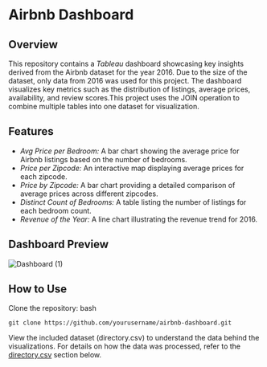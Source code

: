 # Airbnb Dashboard 

## Overview
This repository contains a *Tableau* dashboard showcasing key insights derived from the Airbnb dataset for the year 2016. Due to the size of the dataset, only data from 2016 was used for this project. The dashboard visualizes key metrics such as the distribution of listings, average prices, availability, and review scores.This project uses the JOIN operation to combine multiple tables into one dataset for visualization.

## Features
- *Avg Price per Bedroom:* A bar chart showing the average price for Airbnb listings based on the number of bedrooms.
- *Price per Zipcode:* An interactive map displaying average prices for each zipcode.
- *Price by Zipcode:* A bar chart providing a detailed comparison of average prices across different zipcodes.
- *Distinct Count of Bedrooms:* A table listing the number of listings for each bedroom count.
- *Revenue of the Year:* A line chart illustrating the revenue trend for 2016.

## Dashboard Preview
![Dashboard (1)](https://github.com/user-attachments/assets/e344bfff-9794-478b-b706-2676703583b2)


## How to Use
Clone the repository:
   bash
   ```
   git clone https://github.com/yourusername/airbnb-dashboard.git
```
View the included dataset (directory.csv)  to understand the data behind the visualizations.
For details on how the data was processed, refer to the [directory.csv](#directory.csv) section below.
